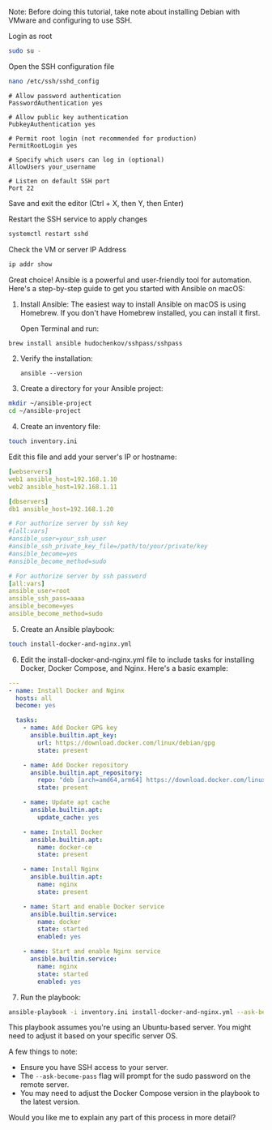 Note: Before doing this tutorial, take note about installing Debian with VMware and configuring to use SSH.

Login as root

```sh
sudo su -
```

Open the SSH configuration file

```sh
nano /etc/ssh/sshd_config
```

```
# Allow password authentication
PasswordAuthentication yes

# Allow public key authentication
PubkeyAuthentication yes

# Permit root login (not recommended for production)
PermitRootLogin yes

# Specify which users can log in (optional)
AllowUsers your_username

# Listen on default SSH port
Port 22
```

Save and exit the editor (Ctrl + X, then Y, then Enter)

Restart the SSH service to apply changes

```sh
systemctl restart sshd
```

Check the VM or server IP Address

```sh
ip addr show
```

Great choice! Ansible is a powerful and user-friendly tool for automation. Here's a step-by-step guide to get you started with Ansible on macOS:

1. Install Ansible:
   The easiest way to install Ansible on macOS is using Homebrew. If you don't have Homebrew installed, you can install it first.

   Open Terminal and run:

```sh
brew install ansible hudochenkov/sshpass/sshpass
```

2. Verify the installation:
   ```
   ansible --version
   ```

3. Create a directory for your Ansible project:

```sh
mkdir ~/ansible-project
cd ~/ansible-project
```

4. Create an inventory file:

```sh
touch inventory.ini
```

Edit this file and add your server's IP or hostname:

```yaml
[webservers]
web1 ansible_host=192.168.1.10
web2 ansible_host=192.168.1.11

[dbservers]
db1 ansible_host=192.168.1.20

# For authorize server by ssh key
#[all:vars]
#ansible_user=your_ssh_user
#ansible_ssh_private_key_file=/path/to/your/private/key
#ansible_become=yes
#ansible_become_method=sudo

# For authorize server by ssh password
[all:vars]
ansible_user=root
ansible_ssh_pass=aaaa
ansible_become=yes
ansible_become_method=sudo
```

5. Create an Ansible playbook:

```sh
touch install-docker-and-nginx.yml
```

6. Edit the install-docker-and-nginx.yml file to include tasks for installing Docker, Docker Compose, and Nginx. Here's a basic example:

   
```yaml
---
- name: Install Docker and Nginx
  hosts: all
  become: yes

  tasks:
    - name: Add Docker GPG key
      ansible.builtin.apt_key:
        url: https://download.docker.com/linux/debian/gpg
        state: present

    - name: Add Docker repository
      ansible.builtin.apt_repository:
        repo: "deb [arch=amd64,arm64] https://download.docker.com/linux/debian {{ ansible_distribution_release }} stable"
        state: present

    - name: Update apt cache
      ansible.builtin.apt:
        update_cache: yes

    - name: Install Docker
      ansible.builtin.apt:
        name: docker-ce
        state: present

    - name: Install Nginx
      ansible.builtin.apt:
        name: nginx
        state: present

    - name: Start and enable Docker service
      ansible.builtin.service:
        name: docker
        state: started
        enabled: yes

    - name: Start and enable Nginx service
      ansible.builtin.service:
        name: nginx
        state: started
        enabled: yes
```

7. Run the playbook:

```sh
ansible-playbook -i inventory.ini install-docker-and-nginx.yml --ask-become-pass
```

This playbook assumes you're using an Ubuntu-based server. You might need to adjust it based on your specific server OS.

A few things to note:
- Ensure you have SSH access to your server.
- The `--ask-become-pass` flag will prompt for the sudo password on the remote server.
- You may need to adjust the Docker Compose version in the playbook to the latest version.

Would you like me to explain any part of this process in more detail?